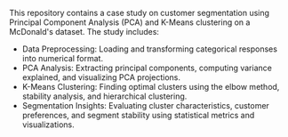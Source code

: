 This repository contains a case study on customer segmentation using Principal Component Analysis (PCA) and K-Means clustering on a McDonald's dataset. The study includes:

* Data Preprocessing: Loading and transforming categorical responses into numerical format.
* PCA Analysis: Extracting principal components, computing variance explained, and visualizing PCA projections.
* K-Means Clustering: Finding optimal clusters using the elbow method, stability analysis, and hierarchical clustering.
* Segmentation Insights: Evaluating cluster characteristics, customer preferences, and segment stability using statistical metrics and visualizations.

